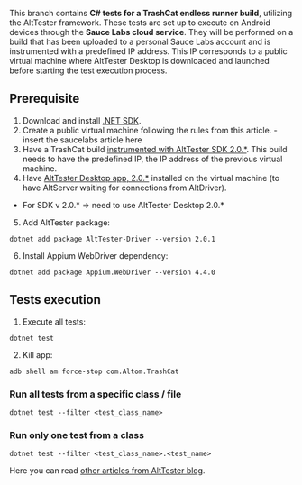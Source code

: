 This branch contains **C# tests for a TrashCat endless runner build**, utilizing the AltTester framework. These tests are set up to execute on Android devices through the **Sauce Labs cloud service**. They will be performed on a build that has been uploaded to a personal Sauce Labs account and is instrumented with a predefined IP address. This IP corresponds to a public virtual machine where AltTester Desktop is downloaded and launched before starting the test execution process.

## Prerequisite

1. Download and install [.NET SDK](https://dotnet.microsoft.com/en-us/download).
2. Create a public virtual machine following the rules from this article. - insert the saucelabs article here
3. Have a TrashCat build [instrumented with AltTester SDK 2.0.*](https://alttester.com/walkthrough-tutorial-upgrading-trashcat-to-2-0-x/#Instrument%20TrashCat%20with%20AltTester%20Unity%20SDK%20v.2.0.x). This build needs to have the predefined IP, the IP address of the previous virtual machine.
4. Have [AltTester Desktop app, 2.0.*](https://alttester.com/alttester/) installed on the virtual machine (to have AltServer waiting for connections from AltDriver).
- For SDK v 2.0.* => need to use AltTester Desktop 2.0.*
5. Add AltTester package:
```
dotnet add package AltTester-Driver --version 2.0.1
```
6. Install Appium WebDriver dependency:
```
dotnet add package Appium.WebDriver --version 4.4.0
```

## Tests execution

1. Execute all tests:

```
dotnet test
```

2. Kill app:
```
adb shell am force-stop com.Altom.TrashCat
```


### Run all tests from a specific class / file

```
dotnet test --filter <test_class_name>
```

### Run only one test from a class

```
dotnet test --filter <test_class_name>.<test_name>
```
Here you can read [other articles from AltTester blog](https://alttester.com/blog/).
